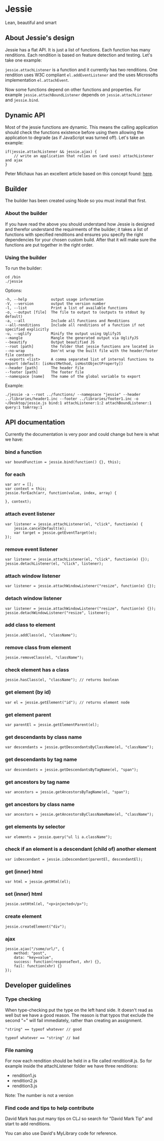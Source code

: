 # Jessie

Lean, beautiful and smart

## About Jessie's design

Jessie has a flat API. It is just a list of functions. Each function has many renditions. Each rendition is based on feature detection and testing. Let's take one example:

`jessie.attachListener` is a function and it currently has two renditions. One rendition uses W3C compliant `el.addEventListener` and the uses Microsofts implementation `el.attachEvent`.

Now some functions depend on other functions and properties. For example `jessie.attachBoundListener` depends on `jessie.attachListener` and `jessie.bind`.

## Dynamic API

Most of the jessie functions are dynamic. This means the calling application should check the functions existence before using them allowing the application to degrade (as if JavaScript was turned off). Let's take an example:

	if(jessie.attachListener && jessie.ajax) {
		// write an application that relies on (and uses) attachListener and ajax
	}

Peter Michaux has an excellent article based on this concept found: [here](http://peter.michaux.ca/articles/cross-browser-widgets).

## Builder

The builder has been created using Node so you must install that first. 

### About the builder

If you have read the above you should understand how Jessie is designed and therefor understand the requirments of the builder; it takes a list of functions with specified renditions and ensures you specify the right dependencies for your chosen custom build. After that it will make sure the functions are put together in the right order.

### Using the builder

To run the builder:

	cd /bin
	./jessie

Options:

	-h, --help           output usage information
	-V, --version        output the version number
	-l, --list           Print a list of available functions
	-o, --output [file]  The file to output to (outputs to stdout by default)
	-a, --all            Include all Functions and Renditions
	--all-renditions     Include all renditions of a function if not specified explicitly
	-u, --uglify         Minify the output using UglifyJS
	--mangle             Mangle the generated output via UglifyJS
	--beautify           Output beautified JS
	--root [path]        the folder that jessie functions are located in
	--no-wrap            Don'nt wrap the built file with the header/footer file contents
	--exports <list>     A comma separated list of internal functions to export (default: [isHostMethod, isHostObjectProperty])
	--header [path]      The header file
	--footer [path]      The footer file
	--namespace [name]   The name of the global variable to export

Example:

	./jessie -a --root ../functions/ --namepsace "jessie" --header ../libraries/header1.inc --footer ../libraries/footer1.inc -o ~/Desktop/jessie.js bind:1 attachListener:1:2 attachBoundListener:1 query:1 toArray:1

## API documentation

Currently the documentation is very poor and could change but here is what we have:

### bind a function
	
	var boundFunction = jessie.bind(function() {}, this);

### for each
	
	var arr = [];
	var context = this;
	jessie.forEach(arr, function(value, index, array) {

	}, context);	

### attach event listener

	var listener = jessie.attachListener(el, "click", function(e) {
		jessie.cancelDefault(e);
		var target = jessie.getEventTarget(e);
	});

### remove event listener
	
	var listener = jessie.attachListener(el, "click", function(e) {});
	jessie.detachListener(el, "click", listener);

### attach window listener

	var listener = jessie.attachWindowListener("resize", function(e) {});

### detach window listener
	
	var listener = jessie.attachWindowListener("resize", function(e) {});
	jessie.detachWindowListener("resize", listener);

### add class to element

	jessie.addClass(el, "className");

### remove class from element

	jessie.removeClass(el, "className");

### check element has a class

	jessie.hasClass(el, "className"); // returns boolean

### get element (by id)

	var el = jessie.getElement("id"); // returns element node

### get element parent
	
	var parentEl = jessie.getElementParent(el);

### get descendants by class name

	var descendants = jessie.getDescendantsByClassName(el, "className");

### get descendants by tag name

	var descendants = jessie.getDescendantsByTagName(el, "span");

### get ancestors by tag name

	var ancestors = jessie.getAncestorsByTagName(el, "span");

### get ancestors by class name

	var ancestors = jessie.getAncestorsByClassNameName(el, "className");

### get elements by selector

	var elements = jessie.query("ul li a.className");

### check if an element is a descendant (child of) another element

	var isDescendant = jessie.isDescendant(parentEl, descendantEl);

### get (inner) html

	var html = jessie.getHtml(el);

### set (inner) html

	jessie.setHtml(el, "<p>injected</p>");

### create element
	
	jessie.createElement("div");

### ajax

	jessie.ajax("/some/url/", {
		method: "post",
		data: "key=value",
		success: function(responseText, xhr) {},
		fail: function(xhr) {}
	});

## Developer guidelines

### Type checking

When type-checking put the type on the left hand side. It doesn't read as well but we have a good reason. The reason is that typos that exclude the second "=" will fail immediately, rather than creating an assignment.

	"string" == typeof whatever // good

	typeof whatever == "string" // bad

### File naming

For now each rendition should be held in a file called rendition#.js. So for example inside the attachListener folder we have three renditions:

* rendition1.js
* rendition2.js
* rendition3.js

Note: The number is not a version

### Find code and tips to help contribute

David Mark has put many tips on CLJ so search for "David Mark Tip" and start to add renditions.

You can also use David's MyLibrary code for reference.